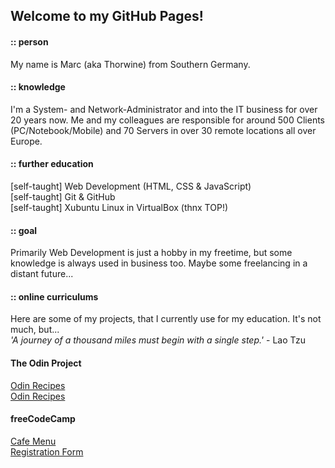 ## Welcome to my GitHub Pages!

#### :: person

My name is Marc (aka Thorwine) from Southern Germany. 

#### :: knowledge

I'm a System- and Network-Administrator and into the IT business for over 20 years now. Me and my colleagues are responsible for around 500 Clients (PC/Notebook/Mobile) and 70 Servers in over 30 remote locations all over Europe.

#### :: further education

[self-taught] Web Development (HTML, CSS & JavaScript)<br>
[self-taught] Git & GitHub<br>
[self-taught] Xubuntu Linux in VirtualBox (thnx TOP!)

#### :: goal

Primarily Web Development is just a hobby in my freetime, but some knowledge is always used in business too. Maybe some freelancing in a distant future...

#### :: online curriculums

Here are some of my projects, that I currently use for my education. It's not much, but...<br>
 *'A journey of a thousand miles must begin with a single step.'* - Lao Tzu

#### The Odin Project

[Odin Recipes](https://thorwine.github.io/odin-recipes/)<br>
[Odin Recipes](https://thorwine.github.io/odin-landingpage/)

#### freeCodeCamp

[Cafe Menu](https://thorwine.github.io/fCC-002-RWD-CafeMenu/)<br>
[Registration Form](https://thorwine.github.io/fCC-004-RWD-RegistrationForm/)